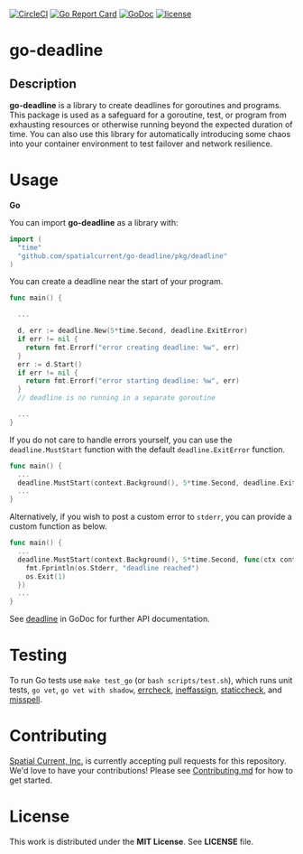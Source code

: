 [![CircleCI](https://circleci.com/gh/spatialcurrent/go-deadline/tree/master.svg?style=svg)](https://circleci.com/gh/spatialcurrent/go-deadline/tree/master) [![Go Report Card](https://goreportcard.com/badge/spatialcurrent/go-deadline)](https://goreportcard.com/report/spatialcurrent/go-deadline)  [![GoDoc](https://godoc.org/github.com/spatialcurrent/go-deadline?status.svg)](https://godoc.org/github.com/spatialcurrent/go-deadline) [![license](http://img.shields.io/badge/license-MIT-red.svg?style=flat)](https://github.com/spatialcurrent/go-deadline/blob/master/LICENSE)

# go-deadline

## Description

**go-deadline** is a library to create deadlines for goroutines and programs.  This package is used as a safeguard for a goroutine, test, or program from exhausting resources or otherwise running beyond the expected duration of time.  You can also use this library for automatically introducing some chaos into your container environment to test failover and network resilience.

# Usage

**Go**

You can import **go-deadline** as a library with:

```go
import (
  "time"
  "github.com/spatialcurrent/go-deadline/pkg/deadline"
)
```

You can create a deadline near the start of your program.

```go
func main() {

  ...

  d, err := deadline.New(5*time.Second, deadline.ExitError)
  if err != nil {
    return fmt.Errorf("error creating deadline: %w", err)
  }
  err := d.Start()
  if err != nil {
    return fmt.Errorf("error starting deadline: %w", err)
  }
  // deadline is no running in a separate goroutine

  ...
}
```

If you do not care to handle errors yourself, you can use the `deadline.MustStart` function with the default `deadline.ExitError` function.

```go
func main() {
  ...
  deadline.MustStart(context.Background(), 5*time.Second, deadline.ExitError)
  ...
}
```

Alternatively, if you wish to post a custom error to `stderr`, you can provide a custom function as below.

```go
func main() {
  ...
  deadline.MustStart(context.Background(), 5*time.Second, func(ctx context.Context) {
    fmt.Fprintln(os.Stderr, "deadline reached")
    os.Exit(1)
  })
  ...
}
```

See [deadline](https://godoc.org/github.com/spatialcurrent/go-deadline/pkg/deadline) in GoDoc for further API documentation.

# Testing

To run Go tests use `make test_go` (or `bash scripts/test.sh`), which runs unit tests, `go vet`, `go vet with shadow`, [errcheck](https://github.com/kisielk/errcheck), [ineffassign](https://github.com/gordonklaus/ineffassign), [staticcheck](https://staticcheck.io/), and [misspell](https://github.com/client9/misspell).

# Contributing

[Spatial Current, Inc.](https://spatialcurrent.io) is currently accepting pull requests for this repository.  We'd love to have your contributions!  Please see [Contributing.md](https://github.com/spatialcurrent/go-deadline/blob/master/CONTRIBUTING.md) for how to get started.

# License

This work is distributed under the **MIT License**.  See **LICENSE** file.

